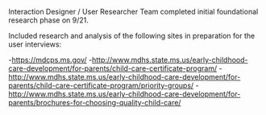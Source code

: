 Interaction Designer / User Researcher Team completed initial foundational research phase on 9/21.

Included research and analysis of the following sites in preparation for the user interviews:

-https://mdcps.ms.gov/
-http://www.mdhs.state.ms.us/early-childhood-care-development/for-parents/child-care-certificate-program/
-http://www.mdhs.state.ms.us/early-childhood-care-development/for-parents/child-care-certificate-program/priority-groups/
-http://www.mdhs.state.ms.us/early-childhood-care-development/for-parents/brochures-for-choosing-quality-child-care/
